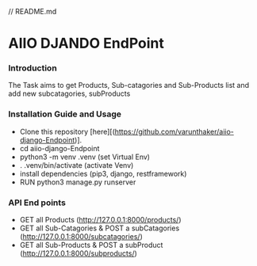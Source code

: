 // README.md
# AIIO DJANDO EndPoint

### Introduction
The Task aims to get Products, Sub-catagories and Sub-Products list and add new subcatagories, subProducts

### Installation Guide and Usage
* Clone this repository [here][(https://github.com/varunthaker/aiio-django-Endpoint)].
* cd aiio-django-Endpoint
* python3 -m venv .venv (set Virtual Env)
* . .venv/bin/activate (activate Venv)
* install dependencies (pip3, django, restframework)
* RUN python3 manage.py runserver
  
  
### API End points
* GET all Products (http://127.0.0.1:8000/products/)
* GET all Sub-Catagories & POST a subCatagories (http://127.0.0.1:8000/subcatagories/)
* GET all Sub-Products & POST a subProduct (http://127.0.0.1:8000/subproducts/)
  

